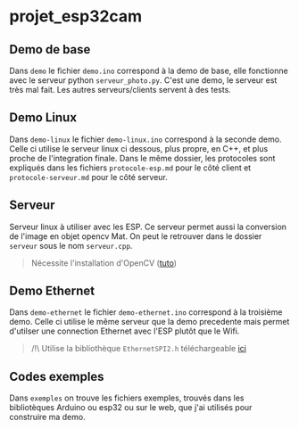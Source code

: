 # projet_esp32cam

## Demo de base

Dans `demo` le fichier `demo.ino` correspond à la demo de base, elle fonctionne avec le serveur python `serveur_photo.py`.
C'est une demo, le serveur est très mal fait.
Les autres serveurs/clients servent à des tests.

## Demo Linux

Dans `demo-linux` le fichier `demo-linux.ino` correspond à la seconde demo. Celle ci utilise le serveur linux ci dessous, plus propre, en C++, et plus proche de l'integration finale.
Dans le même dossier, les protocoles sont expliqués dans les fichiers `protocole-esp.md` pour le côté client et `protocole-serveur.md` pour le côté serveur.

## Serveur

 Serveur linux à utiliser avec les ESP. Ce serveur permet aussi la conversion de l'image en objet opencv Mat. On peut le retrouver dans le dossier `serveur` sous le nom `serveur.cpp`.

 > Nécessite l'installation d'OpenCV ([tuto](https://docs.opencv.org/4.x/d7/d9f/tutorial_linux_install.html))

## Demo Ethernet

Dans `demo-ethernet` le fichier `demo-ethernet.ino` correspond à la troisième demo. Celle ci utilise le même serveur que la demo precedente mais permet d'utilser une connection Ethernet avec l'ESP plutôt que le Wifi.
> /!\ Utilise la bibliothèque `EthernetSPI2.h` téléchargeable [ici](https://github.com/arhi/EthernetSPI2)

## Codes exemples

Dans `exemples` on trouve les fichiers exemples, trouvés dans les bibliotèques Arduino ou esp32 ou sur le web, que j'ai utilisés pour construire ma demo.
